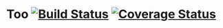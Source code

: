 # Too [![Build Status](https://travis-ci.org/m3y/too.png?branch=master)](https://travis-ci.org/m3y/too) [![Coverage Status](https://coveralls.io/repos/m3y/too/badge.png)](https://coveralls.io/r/m3y/too)
